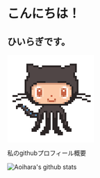 # こんにちは！

## ひいらぎです。

<img align='center' src='https://raw.githubusercontent.com/Aoihara/Aoihara/master/git.gif' width='200"'>

<div><p> 私のgithubプロフィール概要 </p></div>

![Aoihara's github stats](https://github-readme-stats.vercel.app/api?username=Aoihara&show_icons=true)
